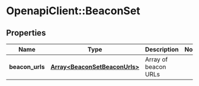 # OpenapiClient::BeaconSet

## Properties
Name | Type | Description | Notes
------------ | ------------- | ------------- | -------------
**beacon_urls** | [**Array&lt;BeaconSetBeaconUrls&gt;**](BeaconSetBeaconUrls.md) | Array of beacon URLs | 


